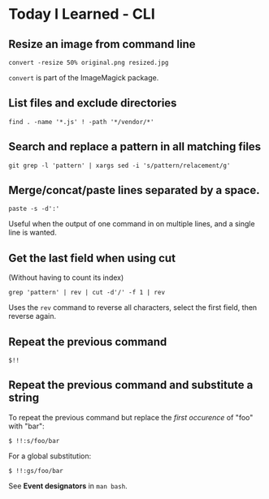 # Today I Learned - CLI

## Resize an image from command line

    convert -resize 50% original.png resized.jpg

`convert` is part of the ImageMagick package.

## List files and exclude directories

    find . -name '*.js' ! -path '*/vendor/*'

## Search and replace a pattern in all matching files

    git grep -l 'pattern' | xargs sed -i 's/pattern/relacement/g'

## Merge/concat/paste lines separated by a space.

    paste -s -d':'

Useful when the output of one command in on multiple lines, and a single line is wanted.

## Get the last field when using cut

(Without having to count its index)

    grep 'pattern' | rev | cut -d'/' -f 1 | rev

Uses the `rev` command to reverse all characters, select the first field,
then reverse again.

## Repeat the previous command

    $!!

## Repeat the previous command and substitute a string

To repeat the previous command but replace the *first occurence* of "foo" with "bar":

    $ !!:s/foo/bar

For a global substitution:

    $ !!:gs/foo/bar

See **Event designators** in `man bash`.
